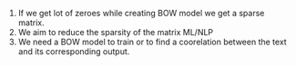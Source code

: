  1. If we get lot of zeroes while creating BOW model we get a sparse matrix.
 2. We aim to reduce the sparsity of the matrix ML/NLP
 3. We need a BOW model to train or to find a coorelation between the text and its corresponding output.
<!--stackedit_data:
eyJoaXN0b3J5IjpbLTE5NzMxMjM1NDQsOTc1MzQwODcyLDczMD
k5ODExNl19
-->